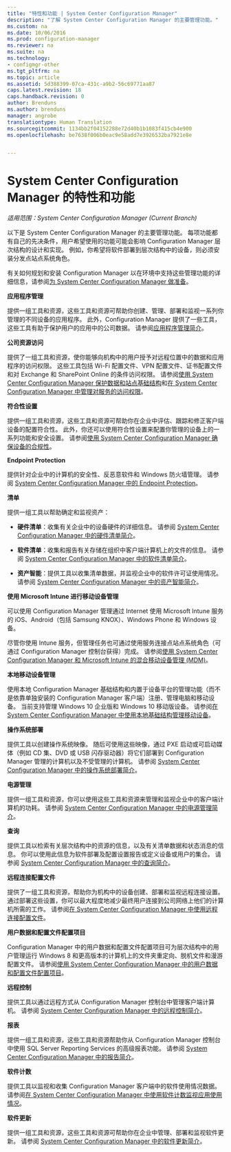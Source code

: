 ```yaml
---
title: "特性和功能 | System Center Configuration Manager"
description: "了解 System Center Configuration Manager 的主要管理功能。"
ms.custom: na
ms.date: 10/06/2016
ms.prod: configuration-manager
ms.reviewer: na
ms.suite: na
ms.technology:
- configmgr-other
ms.tgt_pltfrm: na
ms.topic: article
ms.assetid: 5d388399-07ca-431c-a9b2-56c69771aa87
caps.latest.revision: 18
caps.handback.revision: 0
author: Brenduns
ms.author: brenduns
manager: angrobe
translationtype: Human Translation
ms.sourcegitcommit: 1134bb2f04152288e72d40b1b1083f415cb4e900
ms.openlocfilehash: be7638f006b0eac9e58add7e3926532ba7921e8e


---
```

# <a name="features-and-capabilities-of-system-center-configuration-manager"></a>System Center Configuration Manager 的特性和功能

*适用范围：System Center Configuration Manager (Current Branch)*

以下是 System Center Configuration Manager 的主要管理功能。 每项功能都有自己的先决条件，用户希望使用的功能可能会影响 Configuration Manager 层次结构的设计和实现。 例如，你希望将软件部署到层次结构中的设备，则必须安装分发点站点系统角色。  

 有关如何规划和安装 Configuration Manager 以在环境中支持这些管理功能的详细信息，请参阅[为 System Center Configuration Manager 做准备](../../../core/plan-design/get-ready.md)。  

 **应用程序管理**  

 提供一组工具和资源，这些工具和资源可帮助你创建、管理、部署和监视一系列你管理的不同设备的应用程序。 此外，Configuration Manager 提供了一些工具，这些工具有助于保护用户的应用中的公司数据。 请参阅[应用程序管理简介](/sccm/apps/understand/introduction-to-application-management)。

 **公司资源访问**  

 提供了一组工具和资源，使你能够向机构中的用户授予对远程位置中的数据和应用程序的访问权限。 这些工具包括 Wi-Fi 配置文件、VPN 配置文件、证书配置文件和对 Exchange 和 SharePoint Online 的条件访问权限。 请参阅[使用 System Center Configuration Manager 保护数据和站点基础结构](../../../protect/understand/protect-data-and-site-infrastructure.md)和[在 System Center Configuration Manager 中管理对服务的访问权限](../../../protect/deploy-use/manage-access-to-services.md)。  

 **符合性设置**  

 提供一组工具和资源，这些工具和资源可帮助你在企业中评估、跟踪和修正客户端设备的配置符合性。  此外，你还可以使用符合性设置来配置你管理的设备上的一系列功能和安全设置。 请参阅[使用 System Center Configuration Manager 确保设备的合规性](../../../compliance/understand/ensure-device-compliance.md)。  

 **Endpoint Protection**  

 提供针对企业中的计算机的安全性、反恶意软件和 Windows 防火墙管理。 请参阅 [System Center Configuration Manager 中的 Endpoint Protection](../../../protect/deploy-use/endpoint-protection.md)。  

 **清单**  

 提供一组工具以帮助确定和监视资产：  

-   **硬件清单**：收集有关企业中的设备硬件的详细信息。 请参阅 [System Center Configuration Manager 中的硬件清单简介](../../../core/clients/manage/inventory/introduction-to-hardware-inventory.md)。  

-   **软件清单**：收集和报告有关存储在组织中客户端计算机上的文件的信息。 请参阅 [System Center Configuration Manager 中的软件清单简介](../../../core/clients/manage/inventory/introduction-to-software-inventory.md)。  

-   **资产智能**：提供工具以收集清单数据，并监视企业中的软件许可证使用情况。 请参阅 [System Center Configuration Manager 中的资产智能简介](../../../core/clients/manage/asset-intelligence/introduction-to-asset-intelligence.md)。  

**使用 Microsoft Intune 进行移动设备管理**  

 可以使用 Configuration Manager 管理通过 Internet 使用 Microsoft Intune 服务的 iOS、Android（包括 Samsung KNOX）、Windows Phone 和 Windows 设备。

 尽管你使用 Intune 服务，但管理任务也可通过使用服务连接点站点系统角色（可通过 Configuration Manager 控制台获得）完成。 请参阅[使用 System Center Configuration Manager 和 Microsoft Intune 的混合移动设备管理 (MDM)](../../../mdm/plan-design/hybrid-mobile-device-management.md)。  

 **本地移动设备管理**  

 使用本地 Configuration Manager 基础结构和内置于设备平台的管理功能（而不是依靠单独安装的 Configuration Manager 客户端）注册、管理电脑和移动设备。 当前支持管理 Windows 10 企业版和 Windows 10 移动版设备。  请参阅[在 System Center Configuration Manager 中使用本地基础结构管理移动设备](../../../mdm/understand/manage-mobile-devices-with-on-premises-infrastructure.md)。  

 **操作系统部署**  

 提供工具以创建操作系统映像。 随后可使用这些映像，通过 PXE 启动或可启动媒体（例如 CD 集、DVD 或 USB 闪存驱动器）将它们部署到 Configuration Manager 管理的计算机以及不受管理的计算机。 请参阅 [System Center Configuration Manager 中的操作系统部署简介](../../../osd/understand/introduction-to-operating-system-deployment.md)。  

 **电源管理**  

 提供一组工具和资源，你可以使用这些工具和资源来管理和监视企业中的客户端计算机的功耗。 请参阅 [System Center Configuration Manager 中的电源管理简介](../../../core/clients/manage/power/introduction-to-power-management.md)。  

 **查询**  

 提供工具以检索有关层次结构中的资源的信息，以及有关清单数据和状态消息的信息。 你可以使用此信息为软件部署及配置设置报告或定义设备或用户的集合。 请参阅 [System Center Configuration Manager 中的查询简介](../../../core/servers/manage/introduction-to-queries.md)。  

 **远程连接配置文件**  

 提供了一组工具和资源，帮助你为机构中的设备创建、部署和监视远程连接设置。 通过部署这些设置，你可以最大程度地减少最终用户连接到公司网络上他们的计算机所需的工作。 请参阅[在 System Center Configuration Manager 中使用远程连接配置文件](/sccm/compliance/deploy-use/create-remote-connection-profiles)。  

 **用户数据和配置文件配置项目**  

 Configuration Manager 中的用户数据和配置文件配置项目可为层次结构中的用户管理运行 Windows 8 和更高版本的计算机上的文件夹重定向、脱机文件和漫游配置文件。 请参阅[使用 System Center Configuration Manager 中的用户数据和配置文件配置项目](/sccm/compliance/deploy-use/create-user-data-and-profiles-configuration-items)。  

 **远程控制**  

 提供工具以通过远程方式从 Configuration Manager 控制台中管理客户端计算机。 请参阅 [System Center Configuration Manager 中的远程控制简介](../../../core/clients/manage/remote-control/introduction-to-remote-control.md)。  

 **报表**  

 提供一组工具和资源，这些工具和资源帮助你从 Configuration Manager 控制台中使用 SQL Server Reporting Services 的高级报表功能。 请参阅 [System Center Configuration Manager 中的报告简介](../../../core/servers/manage/introduction-to-reporting.md)。  

 **软件计数**  

 提供工具以监视和收集 Configuration Manager 客户端中的软件使用情况数据。 请参阅[在 System Center Configuration Manager 中使用软件计数监视应用使用情况](../../../apps/deploy-use/monitor-app-usage-with-software-metering.md)。  

 **软件更新**  

 提供一组工具和资源，这些工具和资源可帮助你在企业中管理、部署和监视软件更新。 请参阅 [System Center Configuration Manager 中的软件更新简介](/sccm/sum/understand/software-updates-introduction)。  



<!--HONumber=Nov16_HO1-->


